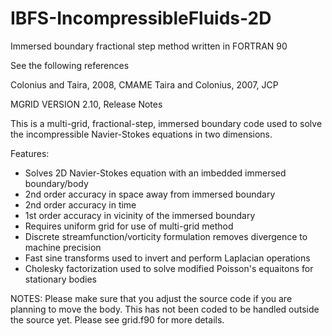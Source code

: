 IBFS-IncompressibleFluids-2D 
====

Immersed boundary fractional step method written in FORTRAN 90

See the following references

Colonius and Taira, 2008, CMAME
Taira and Colonius, 2007, JCP

MGRID VERSION 2.10, Release Notes 

This is a multi-grid, fractional-step, immersed boundary code used to solve the incompressible Navier-Stokes equations in two dimensions. 

Features:

- Solves 2D Navier-Stokes equation with an imbedded immersed boundary/body
- 2nd order accuracy in space away from immersed boundary
- 2nd order accuracy in time
- 1st order accuracy in vicinity of the immersed boundary
- Requires uniform grid for use of multi-grid method
- Discrete streamfunction/vorticity formulation removes divergence to machine precision
- Fast sine transforms used to invert and perform Laplacian operations
- Cholesky factorization used to solve modified Poisson's equaitons for stationary bodies

NOTES: Please make sure that you adjust the source code if you are planning to move the body. This has not been coded to be handled outside the source yet. Please see grid.f90 for more details.

